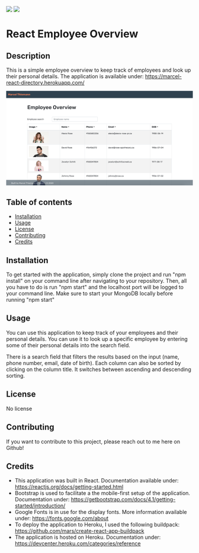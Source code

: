 <img src="https://img.shields.io/badge/cestmarcel-React-Employee-Overview-navy">

<img src="https://img.shields.io/badge/Version-1.0-green">

# React Employee Overview

## Description

This is a simple employee overview to keep track of employees and look up their personal details.  The application is available under: https://marcel-react-directory.herokuapp.com/

![Screenshot of the application](https://github.com/cestmarcel/uoft-react-directory/blob/master/public/assets/screenshots/app.png)

## Table of contents

- [Installation](#Installation)
- [Usage](#Usage)
- [License](#License)
- [Contributing](#Contributing)
- [Credits](#Credits)

## Installation

To get started with the application, simply clone the project and run "npm install" on your command line after navigating to your repository. Then, all you have to do is run "npm start" and the localhost port will be logged to your command line. Make sure to start your MongoDB locally before running "npm start"

## Usage

You can use this application to keep track of your employees and their personal details. You can use it to look up a specific employee by entering some of their personal details into the search field.

There is a search field that filters the results based on the input (name, phone number, email, date of birth). Each column can also be sorted by clicking on the column title. It switches between ascending and descending sorting.

## License

No license

## Contributing

If you want to contribute to this project, please reach out to me here on Github!

## Credits

- This application was built in React. Documentation available under: https://reactjs.org/docs/getting-started.html 
- Bootstrap is used to facilitate a the mobile-first setup of the application. Documentation under: https://getbootstrap.com/docs/4.1/getting-started/introduction/
- Google Fonts is in use for the display fonts. More information available under: https://fonts.google.com/about
- To deploy the application to Heroku, I used the following buildpack: https://github.com/mars/create-react-app-buildpack
- The application is hosted on Heroku. Documentation under: https://devcenter.heroku.com/categories/reference
